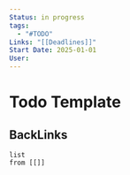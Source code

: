 ```yaml
---
Status: in progress
tags:
  - "#TODO"
Links: "[[Deadlines]]"
Start Date: 2025-01-01
User:
---
```





# Todo Template
## BackLinks

```dataview
list
from [[]]
```

